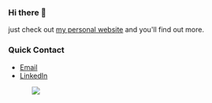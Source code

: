 ### Hi there 👋

just check out <a href="https://stellijanos.com" target="_blank">my personal website</a> and you'll find out more.

<h3>Quick Contact</h3>
<ul>
  <li><a href="mailto:janos@stellijanos.com">Email</a></li>
  <li><a href="https://www.linkedin.com/in/janos-s-677a10153/" target="_blank">LinkedIn</a></li>
<ul>

<img src="https://komarev.com/ghpvc/?username=stellijanos">
<!--
**stellijanos/stellijanos** is a ✨ _special_ ✨ repository because its `README.md` (this file) appears on your GitHub profile.

Here are some ideas to get you started:

- 🔭 I’m currently working on ...
- 🌱 I’m currently learning ...
- 👯 I’m looking to collaborate on ...
- 🤔 I’m looking for help with ...
- 💬 Ask me about ...
- 📫 How to reach me: ...
- 😄 Pronouns: ...
- ⚡ Fun fact: ...
-->
